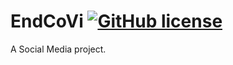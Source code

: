 # EndCoVi [![GitHub license](https://img.shields.io/badge/license-MIT-green?style=flat&logo=Flutter)](https://github.com/KSB-tqk/EndCoVi/blob/master/LICENSE) 

A Social Media project.

